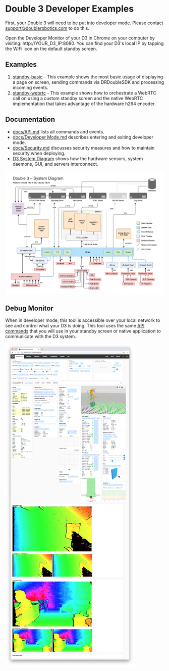 # Double 3 Developer Examples

First, your Double 3 will need to be put into developer mode. Please contact support@doublerobotics.com to do this.

Open the Developer Monitor of your D3 in Chrome on your computer by visiting: http://YOUR_D3_IP:8080. You can find your D3's local IP by tapping the WiFi icon on the default standby screen.

## Examples

1. [standby-basic](examples/standby-basic) - This example shows the most basic usage of displaying a page on screen, sending commands via DRDoubleSDK and processing incoming events.
1. [standby-webrtc](examples/standby-webrtc) - This example shows how to orchestrate a WebRTC call on using a custom standby screen and the native WebRTC implementation that takes advantage of the hardware h264 encoder.

## Documentation

- [docs/API.md](docs/API.md) lists all commands and events.
- [docs/Developer Mode.md](docs/Developer%20Mode.md) describes entering and exiting developer mode.
- [docs/Security.md](docs/Security.md) discusses security measures and how to maintain security when deploying.
- [D3 System Diagram](system-diagram.pdf) shows how the hardware sensors, system daemons, GUI, and servers interconnect.

![D3 System Diagram](system-diagram-preview.png? "D3 System Diagram")

## Debug Monitor

When in developer mode, this tool is accessible over your local network to see and control what your D3 is doing. This tool uses the same [API commands](api.md) that you will use in your standby screen or native application to communicate with the D3 system.

![D3 Debug Monitor](monitor-preview.png "D3 Debug Monitor")
